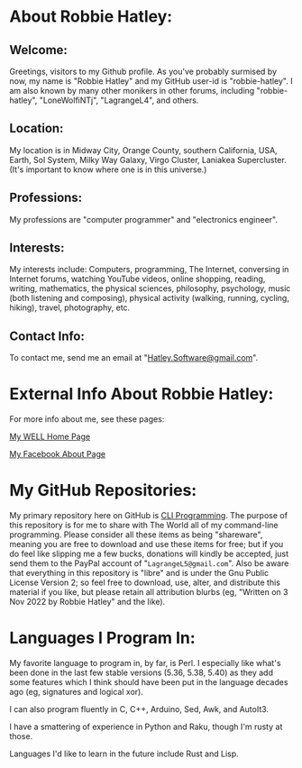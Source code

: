 # About Robbie Hatley:

## Welcome:

Greetings, visitors to my Github profile. As you've probably surmised by now, my name is "Robbie Hatley" and my GitHub user-id is "robbie-hatley". I am also known by many other monikers in other forums, including "robbie-hatley", "LoneWolfiNTj", "LagrangeL4", and others.

## Location:

My location is in Midway City, Orange County, southern California, USA, Earth, Sol System, Milky Way Galaxy, Virgo Cluster, Laniakea Supercluster. (It's important to know where one is in this universe.)

## Professions:

My professions are "computer programmer" and "electronics engineer".

## Interests:

My interests include: Computers, programming, The Internet, conversing in Internet forums, watching YouTube videos, online shopping, reading, writing, mathematics, the physical sciences, philosophy, psychology, music (both listening and composing), physical activity (walking, running, cycling, hiking), travel, photography, etc.

## Contact Info:

To contact me, send me an email at "Hatley.Software@gmail.com".

# External Info About Robbie Hatley:

For more info about me, see these pages:

[My WELL Home Page](https://people.well.com/user/lonewolf/about/about-Robbie-Hatley.html)

[My Facebook About Page](https://www.facebook.com/robbie.hatley/about)

# My GitHub Repositories:

My primary repository here on GitHub is [CLI Programming](https://github.com/robbie-hatley/CLI-Programming). The purpose of this repository is for me to share with The World all of my command-line programming. Please consider all these items as being "shareware", meaning you are free to download and use these items for free; but if you do feel like slipping me a few bucks, donations will kindly be accepted, just send them to the PayPal account of "`LagrangeL5@gmail.com`". Also be aware that everything in this repository is "libre" and is under the Gnu Public License Version 2; so feel free to download, use, alter, and distribute this material if you like, but please retain all attribution blurbs (eg, "Written on 3 Nov 2022 by Robbie Hatley" and the like).

# Languages I Program In:

My favorite language to program in, by far, is Perl. I especially like what's been done in the last few stable versions (5.36, 5.38, 5.40) as they add some features which I think should have been put in the language decades ago (eg, signatures and logical xor).

I can also program fluently in C, C++, Arduino, Sed, Awk, and AutoIt3.

I have a smattering of experience in Python and Raku, though I'm rusty at those.

Languages I'd like to learn in the future include Rust and Lisp.

<!---
robbie-hatley/robbie-hatley is a ✨ special ✨ repository because its `README.md` (this file) appears on your GitHub profile.
You can click the Preview link to take a look at your changes.
--->
